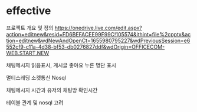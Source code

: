 # effective
프로젝트 개요 및 정의
https://onedrive.live.com/edit.aspx?action=editnew&resid=FD6BEFACEE99F99C!105574&ithint=file%2cpptx&action=editnew&wdNewAndOpenCt=1655980795227&wdPreviousSession=e6552cf9-c11a-4d38-bf53-db0276827ddf&wdOrigin=OFFICECOM-WEB.START.NEW

채팅메시지 읽음표시, 게시글 좋아요 누른 명단 표시

멀티스레딩
소켓통신
Nosql


채팅메시지 시간과
유저의 채팅방 확인시간

테이블 관계 및 nosql 고려
